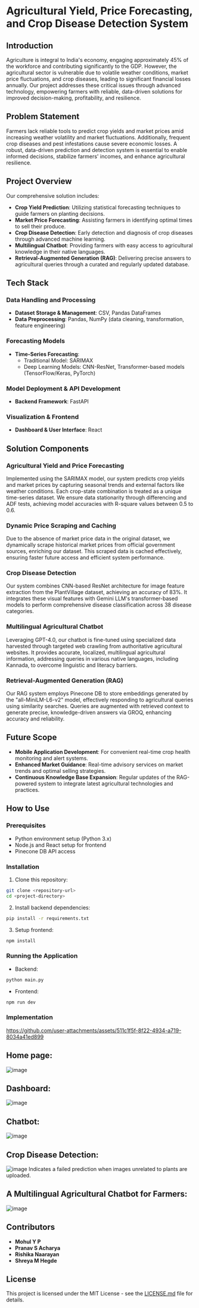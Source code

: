 # Agricultural Yield, Price Forecasting, and Crop Disease Detection System

## Introduction
Agriculture is integral to India's economy, engaging approximately 45% of the workforce and contributing significantly to the GDP. However, the agricultural sector is vulnerable due to volatile weather conditions, market price fluctuations, and crop diseases, leading to significant financial losses annually. Our project addresses these critical issues through advanced technology, empowering farmers with reliable, data-driven solutions for improved decision-making, profitability, and resilience.

## Problem Statement
Farmers lack reliable tools to predict crop yields and market prices amid increasing weather volatility and market fluctuations. Additionally, frequent crop diseases and pest infestations cause severe economic losses. A robust, data-driven prediction and detection system is essential to enable informed decisions, stabilize farmers' incomes, and enhance agricultural resilience.

## Project Overview
Our comprehensive solution includes:
- **Crop Yield Prediction**: Utilizing statistical forecasting techniques to guide farmers on planting decisions.
- **Market Price Forecasting**: Assisting farmers in identifying optimal times to sell their produce.
- **Crop Disease Detection**: Early detection and diagnosis of crop diseases through advanced machine learning.
- **Multilingual Chatbot**: Providing farmers with easy access to agricultural knowledge in their native languages.
- **Retrieval-Augmented Generation (RAG)**: Delivering precise answers to agricultural queries through a curated and regularly updated database.

## Tech Stack
### Data Handling and Processing
- **Dataset Storage & Management**: CSV, Pandas DataFrames
- **Data Preprocessing**: Pandas, NumPy (data cleaning, transformation, feature engineering)

### Forecasting Models
- **Time-Series Forecasting**:
  - Traditional Model: SARIMAX
  - Deep Learning Models: CNN-ResNet, Transformer-based models (TensorFlow/Keras, PyTorch)

### Model Deployment & API Development
- **Backend Framework**: FastAPI

### Visualization & Frontend
- **Dashboard & User Interface**: React

## Solution Components
### Agricultural Yield and Price Forecasting
Implemented using the SARIMAX model, our system predicts crop yields and market prices by capturing seasonal trends and external factors like weather conditions. Each crop-state combination is treated as a unique time-series dataset. We ensure data stationarity through differencing and ADF tests, achieving model accuracies with R-square values between 0.5 to 0.6.

### Dynamic Price Scraping and Caching
Due to the absence of market price data in the original dataset, we dynamically scrape historical market prices from official government sources, enriching our dataset. This scraped data is cached effectively, ensuring faster future access and efficient system performance.

### Crop Disease Detection
Our system combines CNN-based ResNet architecture for image feature extraction from the PlantVillage dataset, achieving an accuracy of 83%. It integrates these visual features with Gemini LLM's transformer-based models to perform comprehensive disease classification across 38 disease categories.

### Multilingual Agricultural Chatbot
Leveraging GPT-4.0, our chatbot is fine-tuned using specialized data harvested through targeted web crawling from authoritative agricultural websites. It provides accurate, localized, multilingual agricultural information, addressing queries in various native languages, including Kannada, to overcome linguistic and literacy barriers.

### Retrieval-Augmented Generation (RAG)
Our RAG system employs Pinecone DB to store embeddings generated by the "all-MiniLM-L6-v2" model, effectively responding to agricultural queries using similarity searches. Queries are augmented with retrieved context to generate precise, knowledge-driven answers via GROQ, enhancing accuracy and reliability.

## Future Scope
- **Mobile Application Development**: For convenient real-time crop health monitoring and alert systems.
- **Enhanced Market Guidance**: Real-time advisory services on market trends and optimal selling strategies.
- **Continuous Knowledge Base Expansion**: Regular updates of the RAG-powered system to integrate latest agricultural technologies and practices.

## How to Use
### Prerequisites
- Python environment setup (Python 3.x)
- Node.js and React setup for frontend
- Pinecone DB API access

### Installation
1. Clone this repository:
```bash
git clone <repository-url>
cd <project-directory>
```

2. Install backend dependencies:
```bash
pip install -r requirements.txt
```

3. Setup frontend:
```bash
npm install
```

### Running the Application
- Backend:
```bash
python main.py
```
- Frontend:
```bash
npm run dev
```




### Implementation

https://github.com/user-attachments/assets/511c1f5f-8f22-4934-a719-8034a41ed899

## Home page:
![image](https://github.com/user-attachments/assets/a0f489c8-f109-41aa-92b5-1da2c991c782)

## Dashboard:
![image](https://github.com/user-attachments/assets/3aeb3969-ee46-4263-a5b2-3a5afdb45ba4)

## Chatbot:
![image](https://github.com/user-attachments/assets/fccb7d04-97fe-4663-8637-c81243cbf7c3)

## Crop Disease Detection:
![image](https://github.com/user-attachments/assets/29ed3cdf-6e7d-4ed2-814e-f88b10df2e53)
Indicates a failed prediction when images unrelated to plants are uploaded.

## A Multilingual Agricultural Chatbot for Farmers:
![image](https://github.com/user-attachments/assets/44d634ba-ad59-449d-a3fb-c4a3c29725ae)




## Contributors
- **Mohul Y P**
- **Pranav S Acharya**
- **Rishika Naarayan**
- **Shreya M Hegde**

## License
This project is licensed under the MIT License - see the [LICENSE.md](LICENSE.md) file for details.

